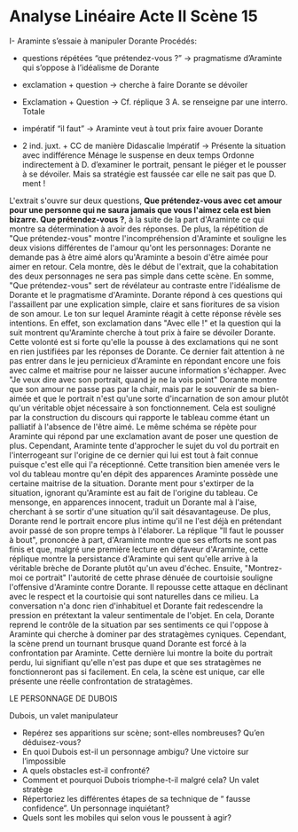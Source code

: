 # Analyse Linéaire Acte II Scène 15

I- Araminte s’essaie à manipuler Dorante
Procédés:

-   questions répétées “que prétendez-vous ?” → pragmatisme d’Araminte qui s’oppose à l’idéalisme de Dorante
    
-   exclamation + question → cherche à faire Dorante se dévoiler
    
-   Exclamation + Question → Cf. réplique 3 A. se renseigne par une interro. Totale
    
-   impératif “il faut” → Araminte veut à tout prix faire avouer Dorante
    
-   2 ind. juxt. + CC de manière Didascalie Impératif → Présente la situation avec indifférence Ménage le suspense en deux temps Ordonne indirectement à D. d’examiner le portrait, pensant le piéger et le pousser à se dévoiler. Mais sa stratégie est faussée car elle ne sait pas que D. ment !

L'extrait s'ouvre sur deux questions,  **Que prétendez-vous avec cet amour pour une personne qui ne saura jamais que vous l'aimez cela est bien bizarre. Que prétendez-vous ?**, à la suite de la part d'Araminte ce qui montre sa détermination à avoir des réponses. De plus, la répétition de "Que prétendez-vous" montre l'incompréhension d'Araminte et souligne les deux visions différentes de l'amour qu'ont les personnages: Dorante ne demande pas à être aimé alors qu'Araminte a besoin d'être aimée pour aimer en retour. Cela montre, dès le début de l'extrait, que la cohabitation des deux personnages ne sera pas simple dans cette scène. En somme, "Que prétendez-vous" sert de révélateur au contraste entre l'idéalisme de Dorante et le pragmatisme d'Araminte. 
Dorante répond à ces questions qui l'assaillent par une explication simple, claire et sans fioritures de sa vision de son amour. Le ton sur lequel Araminte réagit à cette réponse révèle ses intentions. En effet, son exclamation dans "Avec elle !" et la question qui la suit montrent qu'Araminte cherche à tout prix à faire se dévoiler Dorante. Cette volonté est si forte qu'elle la pousse à des exclamations qui ne sont en rien justifiées par les réponses de Dorante. Ce dernier fait attention à ne pas entrer dans le jeu pernicieux d'Araminte en répondant encore une fois avec calme et maitrise pour ne laisser aucune information s'échapper. Avec "Je veux dire avec son portrait, quand je ne la vois point" Dorante montre que son amour ne passe pas par la chair, mais par le souvenir de sa bien-aimée et que le portrait n'est qu'une sorte d'incarnation de son amour plutôt qu'un véritable objet nécessaire à son fonctionnement. Cela est souligné par la construction du discours qui rapporte le tableau comme étant un palliatif à l'absence de l'être aimé. Le même schéma se répète pour Araminte qui répond par une exclamation avant de poser une question de plus. Cependant, Araminte tente d'approcher le sujet du vol du portrait en l'interrogeant sur l'origine de ce dernier qui lui est tout à fait connue puisque c'est elle qui l'a réceptionné. Cette transition bien amenée vers le vol du tableau montre qu'en dépit des apparences Araminte possède une certaine maitrise de la situation. Dorante ment pour s'extirper de la situation, ignorant qu'Araminte est au fait de l'origine du tableau. Ce mensonge, en apparences innocent, traduit un Dorante mal à l'aise, cherchant à se sortir d'une situation qu'il sait désavantageuse. De plus, Dorante rend le portrait encore plus intime qu'il ne l'est déjà en prétendant avoir passé de son propre temps à l'élaborer. 
La réplique "Il faut le pousser à bout", prononcée à part, d'Araminte montre que ses efforts ne sont pas finis et que, malgré une première lecture en défaveur d'Araminte, cette réplique montre la persistance d'Araminte qui sent qu'elle arrive à la véritable brèche de Dorante plutôt qu'un aveu d'échec. Ensuite, "Montrez-moi ce portrait" l'autorité de cette phrase dénuée de courtoisie souligne l'offensive d'Araminte contre Dorante. Il repousse cette attaque en déclinant avec le respect et la courtoisie qui sont naturelles dans ce milieu. La conversation n'a donc rien d'inhabituel et Dorante fait redescendre la pression en prétextant la valeur sentimentale de l'objet. En cela, Dorante reprend le contrôle de la situation par ses sentiments ce qui l'oppose à Araminte qui cherche à dominer par des stratagèmes cyniques. Cependant, la scène prend un tournant brusque quand Dorante est forcé à la confrontation par Araminte. Cette dernière lui montre la boite du portrait perdu, lui signifiant qu'elle n'est pas dupe et que ses stratagèmes ne fonctionneront pas si facilement. En cela, la scène est unique, car elle présente une réelle confrontation de stratagèmes.

LE PERSONNAGE DE DUBOIS

  
  

Dubois, un valet manipulateur

  

-   Repérez ses apparitions sur scène; sont-elles nombreuses? Qu’en déduisez-vous?
-   En quoi Dubois est-il un personnage ambigu?
Une victoire sur l’impossible
-   A quels obstacles est-il confronté?
-   Comment et pourquoi Dubois triomphe-t-il malgré cela?
Un valet stratège
-   Répertoriez les différentes étapes de sa technique de “ fausse confidence”.
Un personnage inquiétant?
-   Quels sont les mobiles qui selon vous le poussent à agir?
<!--stackedit_data:
eyJoaXN0b3J5IjpbNzcwOTc2NCw1ODQ1OTQ0ODMsMTQwMTAzNj
I4MSwxODk5MDg2NzYzLDIwMTYzMTcxNTAsODY4NzYyODkyLDEw
NDk3NTQxMSw4MDk4MTczNTEsMTQ3MTc5MDc5NywxNDcxNzkwNz
k3LC0xOTMyNzk5NjIyLDEyMzc0MzA4M119
-->